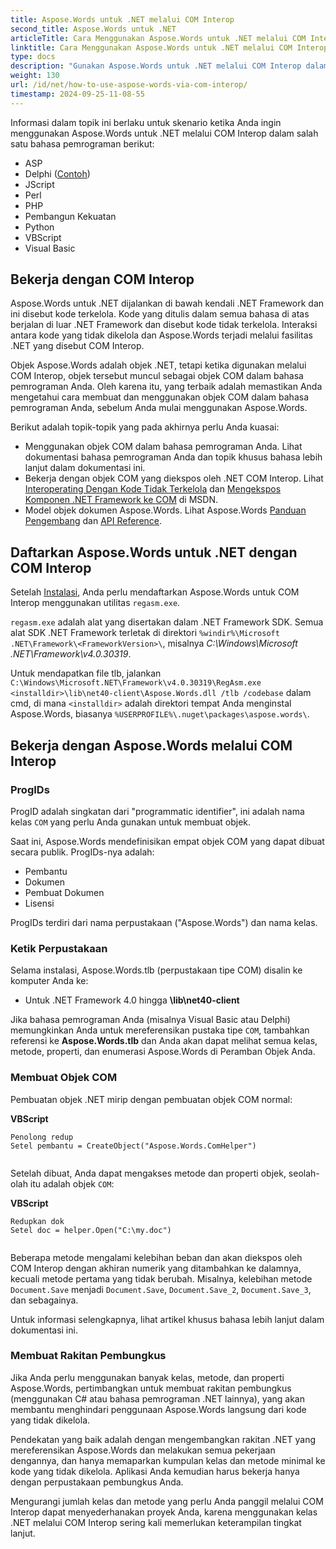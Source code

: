 ```yaml
---
title: Aspose.Words untuk .NET melalui COM Interop
second_title: Aspose.Words untuk .NET
articleTitle: Cara Menggunakan Aspose.Words untuk .NET melalui COM Interop
linktitle: Cara Menggunakan Aspose.Words untuk .NET melalui COM Interop
type: docs
description: "Gunakan Aspose.Words untuk .NET melalui COM Interop dalam Python, PHP, VBScript, JScript, dan bahasa pemrograman lainnya."
weight: 130
url: /id/net/how-to-use-aspose-words-via-com-interop/
timestamp: 2024-09-25-11-08-55
---
```


Informasi dalam topik ini berlaku untuk skenario ketika Anda ingin menggunakan Aspose.Words untuk .NET melalui COM Interop dalam salah satu bahasa pemrograman berikut:

- ASP
- Delphi ([Contoh](https://github.com/aspose-words/Aspose.Words-for-.NET/tree/ReleasePreparation/Showcases/Aspose_Words_for_NET_via_COM_Delphi))
- JScript
- Perl
- PHP
- Pembangun Kekuatan
- Python
- VBScript
- Visual Basic

## Bekerja dengan COM Interop

Aspose.Words untuk .NET dijalankan di bawah kendali .NET Framework dan ini disebut kode terkelola. Kode yang ditulis dalam semua bahasa di atas berjalan di luar .NET Framework dan disebut kode tidak terkelola. Interaksi antara kode yang tidak dikelola dan Aspose.Words terjadi melalui fasilitas .NET yang disebut COM Interop.

Objek Aspose.Words adalah objek .NET, tetapi ketika digunakan melalui COM Interop, objek tersebut muncul sebagai objek COM dalam bahasa pemrograman Anda. Oleh karena itu, yang terbaik adalah memastikan Anda mengetahui cara membuat dan menggunakan objek COM dalam bahasa pemrograman Anda, sebelum Anda mulai menggunakan Aspose.Words.

Berikut adalah topik-topik yang pada akhirnya perlu Anda kuasai:

- Menggunakan objek COM dalam bahasa pemrograman Anda. Lihat dokumentasi bahasa pemrograman Anda dan topik khusus bahasa lebih lanjut dalam dokumentasi ini.
- Bekerja dengan objek COM yang diekspos oleh .NET COM Interop. Lihat [Interoperating Dengan Kode Tidak Terkelola](https://learn.microsoft.com/en-us/dotnet/framework/interop/) dan [Mengekspos Komponen .NET Framework ke COM](https://learn.microsoft.com/en-us/dotnet/framework/interop/exposing-dotnet-components-to-com) di MSDN.
- Model objek dokumen Aspose.Words. Lihat Aspose.Words [Panduan Pengembang](/words/id/net/developer-guide/) dan [API Reference](https://reference.aspose.com/words/net/).

## Daftarkan Aspose.Words untuk .NET dengan COM Interop

Setelah [Instalasi](/words/id/net/installation/), Anda perlu mendaftarkan Aspose.Words untuk COM Interop menggunakan utilitas `regasm.exe`.

`regasm.exe` adalah alat yang disertakan dalam .NET Framework SDK. Semua alat SDK .NET Framework terletak di direktori `%windir%\Microsoft .NET\Framework\<FrameworkVersion>\`, misalnya *C:\Windows\Microsoft .NET\Framework\v4.0.30319*.

Untuk mendapatkan file tlb, jalankan `C:\Windows\Microsoft.NET\Framework\v4.0.30319\RegAsm.exe <installdir>\lib\net40-client\Aspose.Words.dll /tlb /codebase` dalam cmd, di mana `<installdir>` adalah direktori tempat Anda menginstal Aspose.Words, biasanya `%USERPROFILE%\.nuget\packages\aspose.words\`.

## Bekerja dengan Aspose.Words melalui COM Interop

### ProgIDs

ProgID adalah singkatan dari "programmatic identifier", ini adalah nama kelas `COM` yang perlu Anda gunakan untuk membuat objek.

Saat ini, Aspose.Words mendefinisikan empat objek COM yang dapat dibuat secara publik. ProgIDs-nya adalah:

- Pembantu
- Dokumen
- Pembuat Dokumen
- Lisensi

ProgIDs terdiri dari nama perpustakaan ("Aspose.Words") dan nama kelas.

### Ketik Perpustakaan

Selama instalasi, Aspose.Words.tlb (perpustakaan tipe COM) disalin ke komputer Anda ke:

- Untuk .NET Framework 4.0 hingga **<installdir>\lib\net40-client**

Jika bahasa pemrograman Anda (misalnya Visual Basic atau Delphi) memungkinkan Anda untuk mereferensikan pustaka tipe `COM`, tambahkan referensi ke **Aspose.Words.tlb** dan Anda akan dapat melihat semua kelas, metode, properti, dan enumerasi Aspose.Words di Peramban Objek Anda.

### Membuat Objek COM

Pembuatan objek .NET mirip dengan pembuatan objek COM normal:

**VBScript**

```
Penolong redup
Setel pembantu = CreateObject("Aspose.Words.ComHelper")
 
```

Setelah dibuat, Anda dapat mengakses metode dan properti objek, seolah-olah itu adalah objek `COM`:

**VBScript**

```
Redupkan dok
Setel doc = helper.Open("C:\my.doc")
 
```

Beberapa metode mengalami kelebihan beban dan akan diekspos oleh COM Interop dengan akhiran numerik yang ditambahkan ke dalamnya, kecuali metode pertama yang tidak berubah. Misalnya, kelebihan metode `Document.Save` menjadi `Document.Save`, `Document.Save_2`, `Document.Save_3`, dan sebagainya.

Untuk informasi selengkapnya, lihat artikel khusus bahasa lebih lanjut dalam dokumentasi ini.

### Membuat Rakitan Pembungkus

Jika Anda perlu menggunakan banyak kelas, metode, dan properti Aspose.Words, pertimbangkan untuk membuat rakitan pembungkus (menggunakan C# atau bahasa pemrograman .NET lainnya), yang akan membantu menghindari penggunaan Aspose.Words langsung dari kode yang tidak dikelola.

Pendekatan yang baik adalah dengan mengembangkan rakitan .NET yang mereferensikan Aspose.Words dan melakukan semua pekerjaan dengannya, dan hanya memaparkan kumpulan kelas dan metode minimal ke kode yang tidak dikelola. Aplikasi Anda kemudian harus bekerja hanya dengan perpustakaan pembungkus Anda.

Mengurangi jumlah kelas dan metode yang perlu Anda panggil melalui COM Interop dapat menyederhanakan proyek Anda, karena menggunakan kelas .NET melalui COM Interop sering kali memerlukan keterampilan tingkat lanjut.
